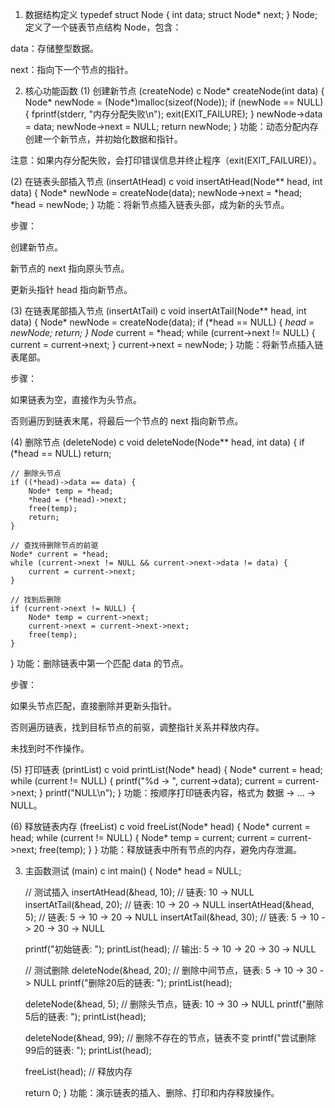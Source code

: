 1. 数据结构定义
typedef struct Node {
    int data;
    struct Node* next;
} Node;
定义了一个链表节点结构 Node，包含：

data：存储整型数据。

next：指向下一个节点的指针。

2. 核心功能函数
(1) 创建新节点 (createNode)
c
Node* createNode(int data) {
    Node* newNode = (Node*)malloc(sizeof(Node));
    if (newNode == NULL) {
        fprintf(stderr, "内存分配失败\n");
        exit(EXIT_FAILURE);
    }
    newNode->data = data;
    newNode->next = NULL;
    return newNode;
}
功能：动态分配内存创建一个新节点，并初始化数据和指针。

注意：如果内存分配失败，会打印错误信息并终止程序（exit(EXIT_FAILURE)）。

(2) 在链表头部插入节点 (insertAtHead)
c
void insertAtHead(Node** head, int data) {
    Node* newNode = createNode(data);
    newNode->next = *head;
    *head = newNode;
}
功能：将新节点插入链表头部，成为新的头节点。

步骤：

创建新节点。

新节点的 next 指向原头节点。

更新头指针 head 指向新节点。

(3) 在链表尾部插入节点 (insertAtTail)
c
void insertAtTail(Node** head, int data) {
    Node* newNode = createNode(data);
    if (*head == NULL) {
        *head = newNode;
        return;
    }
    Node* current = *head;
    while (current->next != NULL) {
        current = current->next;
    }
    current->next = newNode;
}
功能：将新节点插入链表尾部。

步骤：

如果链表为空，直接作为头节点。

否则遍历到链表末尾，将最后一个节点的 next 指向新节点。

(4) 删除节点 (deleteNode)
c
void deleteNode(Node** head, int data) {
    if (*head == NULL) return;
    
    // 删除头节点
    if ((*head)->data == data) {
        Node* temp = *head;
        *head = (*head)->next;
        free(temp);
        return;
    }
    
    // 查找待删除节点的前驱
    Node* current = *head;
    while (current->next != NULL && current->next->data != data) {
        current = current->next;
    }
    
    // 找到后删除
    if (current->next != NULL) {
        Node* temp = current->next;
        current->next = current->next->next;
        free(temp);
    }
}
功能：删除链表中第一个匹配 data 的节点。

步骤：

如果头节点匹配，直接删除并更新头指针。

否则遍历链表，找到目标节点的前驱，调整指针关系并释放内存。

未找到时不作操作。

(5) 打印链表 (printList)
c
void printList(Node* head) {
    Node* current = head;
    while (current != NULL) {
        printf("%d -> ", current->data);
        current = current->next;
    }
    printf("NULL\n");
}
功能：按顺序打印链表内容，格式为 数据 -> ... -> NULL。

(6) 释放链表内存 (freeList)
c
void freeList(Node* head) {
    Node* current = head;
    while (current != NULL) {
        Node* temp = current;
        current = current->next;
        free(temp);
    }
}
功能：释放链表中所有节点的内存，避免内存泄漏。

3. 主函数测试 (main)
c
int main() {
    Node* head = NULL;
    
    // 测试插入
    insertAtHead(&head, 10);  // 链表: 10 -> NULL
    insertAtTail(&head, 20);  // 链表: 10 -> 20 -> NULL
    insertAtHead(&head, 5);   // 链表: 5 -> 10 -> 20 -> NULL
    insertAtTail(&head, 30);  // 链表: 5 -> 10 -> 20 -> 30 -> NULL
    
    printf("初始链表: ");
    printList(head);  // 输出: 5 -> 10 -> 20 -> 30 -> NULL
    
    // 测试删除
    deleteNode(&head, 20);    // 删除中间节点，链表: 5 -> 10 -> 30 -> NULL
    printf("删除20后的链表: ");
    printList(head);
    
    deleteNode(&head, 5);     // 删除头节点，链表: 10 -> 30 -> NULL
    printf("删除5后的链表: ");
    printList(head);
    
    deleteNode(&head, 99);    // 删除不存在的节点，链表不变
    printf("尝试删除99后的链表: ");
    printList(head);
    
    freeList(head);  // 释放内存
    
    return 0;
}
功能：演示链表的插入、删除、打印和内存释放操作。
